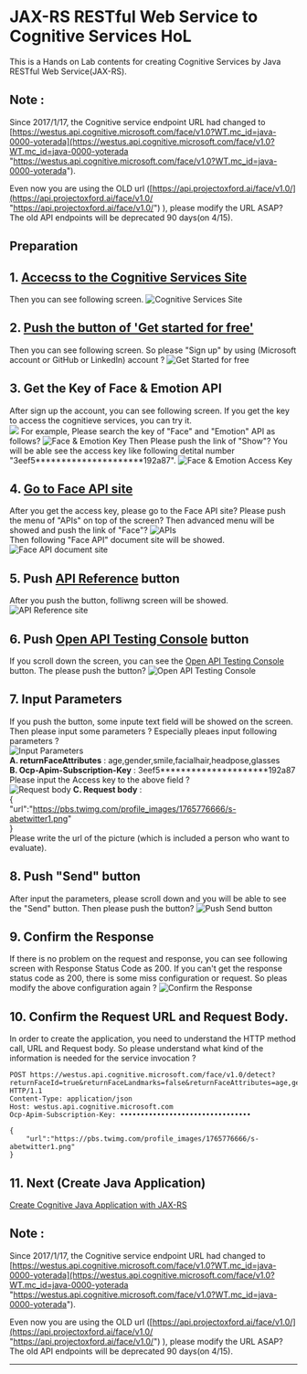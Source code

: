 # JAX-RS RESTful Web Service to Cognitive Services HoL

This is a Hands on Lab contents for creating Cognitive Services by Java RESTful Web Service(JAX-RS).  

**Note :**
-----  
Since 2017/1/17, the Cognitive service endpoint URL had changed to [https://westus.api.cognitive.microsoft.com/face/v1.0?WT.mc_id=java-0000-yoterada](https://westus.api.cognitive.microsoft.com/face/v1.0?WT.mc_id=java-0000-yoterada "https://westus.api.cognitive.microsoft.com/face/v1.0?WT.mc_id=java-0000-yoterada"). 

Even now you are using the OLD url ([https://api.projectoxford.ai/face/v1.0/](https://api.projectoxford.ai/face/v1.0/ "https://api.projectoxford.ai/face/v1.0/") ), please modify the URL ASAP? The old API endpoints will be deprecated 90 days(on 4/15).


Preparation  
-----  
##  1. [Accecss to the Cognitive Services Site](https://www.microsoft.com/cognitive-services/en-us/?WT.mc_id=java-0000-yoterada "Accecss to the Cognitive Services Site")  
Then you can see following screen. 
![Cognitive Services Site](https://c1.staticflickr.com/1/530/32562085411_14c8374e78_z.jpg "Cognitive Services Site")  
## 2. [Push the button of 'Get started for free'](https://www.microsoft.com/cognitive-services/en-us/sign-up?WT.mc_id=java-0000-yoterada "Get started for free")  
Then you can see following screen. So please "Sign up" by using (Microsoft account or GitHub or LinkedIn) account ? ![Get Started for free](https://c1.staticflickr.com/1/410/32305249570_76043c5247_z.jpg "Get Started for free")
## 3. Get the Key of Face & Emotion API  
After sign up the account, you can see following screen. If you get the key to access the cognitieve services, you can try it.  
 ![](https://c1.staticflickr.com/1/420/31841316184_ea1f2bdc3c_z.jpg "")  For example, Please search the key of "Face" and "Emotion" API as follows? ![Face & Emotion Key](https://c1.staticflickr.com/1/359/31841316904_523e839f51_z.jpg "Face & Emotion Key")  Then Please push the link of "Show"? You will be able see the access key like following detital number "3eef5*********************192a87". ![Face & Emotion Access Key](https://c1.staticflickr.com/1/779/31841317454_135bb40be6_z.jpg "Face & Emotion Access Key")
## 4. [Go to Face API site](https://www.microsoft.com/cognitive-services/en-us/face-api?WT.mc_id=java-0000-yoterada "Go to Face API site")
After you get the access key, please go to the Face API site? Please push the menu of "APIs" on top of the screen? Then advanced menu will be showed and push the link of "Face"? 
	![APIs](https://c1.staticflickr.com/1/381/31841317784_039721b1c5_z.jpg "APIs")  
	Then following "Face API" document site will be showed.
	![Face API document site](https://c1.staticflickr.com/1/520/31841318714_3385607336_z.jpg "Face API document site")
## 5. Push [API Reference](https://dev.projectoxford.ai/docs/services/563879b61984550e40cbbe8d/operations/563879b61984550f30395236 "Push API Reference") button
After you push the button, folliwng screen will be showed.  ![API Reference site](https://c1.staticflickr.com/1/261/31841319174_03f18af2a4_z.jpg "API Reference site")
## 6. Push [Open API Testing Console](https://dev.projectoxford.ai/docs/services/563879b61984550e40cbbe8d/operations/563879b61984550f30395236/console "Open API Testing Console") button  
If you scroll down the screen, you can see the [Open API Testing Console](https://dev.projectoxford.ai/docs/services/563879b61984550e40cbbe8d/operations/563879b61984550f30395236/console "Open API Testing Console") button. The please push the button?
	![Open API Testing Console](https://c1.staticflickr.com/1/653/32562090941_1f950ec095_z.jpg "Open API Testing Console")
## 7. Input Parameters  
If you push the button, some inpute text field will be showed on the screen. Then please input some parameters ? Especially pleaes input following parameters ?  
	![Input Parameters](https://c1.staticflickr.com/1/487/32562091261_0852589e0f_z.jpg "Input Parameters")  
 	**A. returnFaceAttributes** : age,gender,smile,facialhair,headpose,glasses  
 	**B. Ocp-Apim-Subscription-Key** : 3eef5*********************192a87  
	Please input the Access key to the above field ?   
	![Request body](https://c1.staticflickr.com/1/396/32531488272_f83d5fd373_z.jpg "Request body")
 	**C. Request body** :  
{  
    "url":"https://pbs.twimg.com/profile_images/1765776666/s-abetwitter1.png"  
}  
	 Please write the url of the picture (which is included a person who want to evaluate).
## 8. Push "Send" button
After input the parameters, please scroll down and you will be able to see the "Send" button. Then please push the button?
	![Push Send button](https://c1.staticflickr.com/1/496/32562091541_3666a06cce_z.jpg "Push Send button")
## 9. Confirm the Response
If there is no problem on the request and response, you can see following screen with Response Status Code as 200. If you can't get the response status code as 200, there is some miss configuration or request. So pleas modify the above configuration again ?
	![Confirm the Response](https://c1.staticflickr.com/1/730/32531488702_dd99f78bb6_z.jpg "Confirm the Response")
## 10. Confirm the Request URL and Request Body.  
In order to create the application, you need to understand the HTTP method call, URL and Request body. So please understand what kind of the information is needed for the service invocation ?

```
POST https://westus.api.cognitive.microsoft.com/face/v1.0/detect?returnFaceId=true&returnFaceLandmarks=false&returnFaceAttributes=age,gender,smile,facialhair,headpose,glasses HTTP/1.1
Content-Type: application/json
Host: westus.api.cognitive.microsoft.com
Ocp-Apim-Subscription-Key: ••••••••••••••••••••••••••••••••

{
    "url":"https://pbs.twimg.com/profile_images/1765776666/s-abetwitter1.png"
}
```

## 11. Next (Create Java Application)
[Create Cognitive Java Application with JAX-RS](./Create-App.md)


**Note :**
-----  
Since 2017/1/17, the Cognitive service endpoint URL had changed to [https://westus.api.cognitive.microsoft.com/face/v1.0?WT.mc_id=java-0000-yoterada](https://westus.api.cognitive.microsoft.com/face/v1.0?WT.mc_id=java-0000-yoterada "https://westus.api.cognitive.microsoft.com/face/v1.0?WT.mc_id=java-0000-yoterada"). 

Even now you are using the OLD url ([https://api.projectoxford.ai/face/v1.0/](https://api.projectoxford.ai/face/v1.0/ "https://api.projectoxford.ai/face/v1.0/") ), please modify the URL ASAP? The old API endpoints will be deprecated 90 days(on 4/15).

-----
